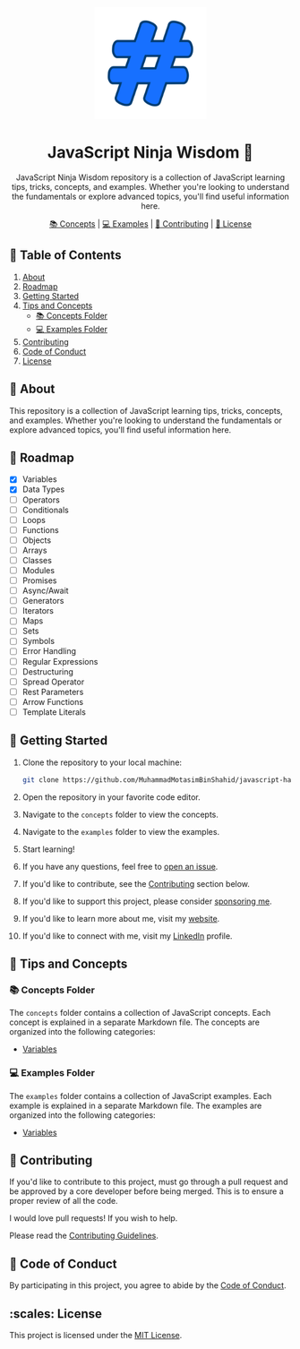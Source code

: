 <div align='center'>

<img src="public/favicon.png" alt="logo" width="200px" height="200px" />

<h1>JavaScript Ninja Wisdom 🚀</h1>
<p>JavaScript Ninja Wisdom repository is a collection of JavaScript learning tips, tricks, concepts, and examples. Whether you're looking to understand the fundamentals or explore advanced topics, you'll find useful information here.</p>

<a href="#books-concepts-folder">📚 Concepts</a> |
<a href="#computer-examples-folder">💻 Examples</a> |
<a href="#wave-contributing">🤝 Contributing</a> |
<a href="#scales-license">📜 License</a>

</div>


## 📔 Table of Contents

1. [About](#star2-about)
2. [Roadmap](#compass-roadmap)
3. [Getting Started](#toolbox-getting-started)
4. [Tips and Concepts](#brain-tips-and-concepts)
   - [📚 Concepts Folder](#books-concepts-folder)
   - [💻 Examples Folder](#computer-examples-folder)
5. [Contributing](#wave-contributing)
6. [Code of Conduct](#handshake-code-of-conduct)
7. [License](#scales-license)


## :star2: About

This repository is a collection of JavaScript learning tips, tricks, concepts, and examples. Whether you're looking to understand the fundamentals or explore advanced topics, you'll find useful information here.


## :compass: Roadmap

* [x] Variables
* [x] Data Types
* [ ] Operators
* [ ] Conditionals
* [ ] Loops
* [ ] Functions
* [ ] Objects
* [ ] Arrays
* [ ] Classes
* [ ] Modules
* [ ] Promises
* [ ] Async/Await
* [ ] Generators
* [ ] Iterators
* [ ] Maps
* [ ] Sets
* [ ] Symbols
* [ ] Error Handling
* [ ] Regular Expressions
* [ ] Destructuring
* [ ] Spread Operator
* [ ] Rest Parameters
* [ ] Arrow Functions
* [ ] Template Literals

## :toolbox: Getting Started

1. Clone the repository to your local machine:

   ```bash
   git clone https://github.com/MuhammadMotasimBinShahid/javascript-hack-learning-tips.git
    ```
   
2. Open the repository in your favorite code editor.
3. Navigate to the `concepts` folder to view the concepts.
4. Navigate to the `examples` folder to view the examples.
5. Start learning!
6. If you have any questions, feel free to [open an issue](https://github.com/MuhammadMotasimBinShahid/javascript-ninja-wisdom/issues/new).
7. If you'd like to contribute, see the [Contributing](#wave-contributing) section below.
8. If you'd like to support this project, please consider [sponsoring me](https://ko-fi.com/muhammadmotasimbinshahid).
9. If you'd like to learn more about me, visit my [website](https://your-username.github.io).
10. If you'd like to connect with me, visit my [LinkedIn](https://www.linkedin.com/in/muhammad-motasim) profile.



## :brain: Tips and Concepts

### :books: Concepts Folder

The `concepts` folder contains a collection of JavaScript concepts. Each concept is explained in a separate Markdown file. The concepts are organized into the following categories:

- [Variables](concepts/01_variables.md)


### :computer: Examples Folder

The `examples` folder contains a collection of JavaScript examples. Each example is explained in a separate Markdown file. The examples are organized into the following categories:

- [Variables](examples/01_variables.md)



## :wave: Contributing

If you'd like to contribute to this project, must go through a pull request and be approved by a core developer before being merged. This is to ensure a proper review of all the code.

I would love pull requests! If you wish to help. 

Please read the [Contributing Guidelines](CONTRIBUTING.md).



## :handshake: Code of Conduct

By participating in this project, you agree to abide by the [Code of Conduct](CODE_OF_CONDUCT.md).



## :scales: License

This project is licensed under the [MIT License](LICENSE).
